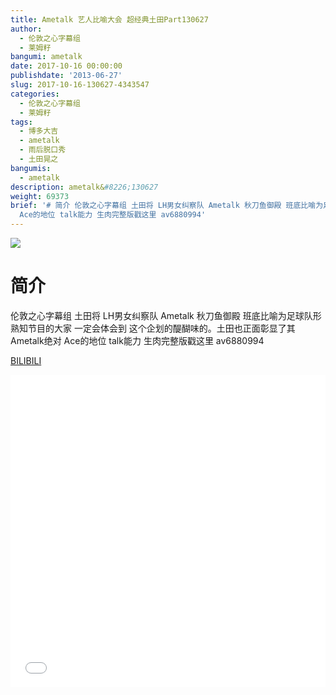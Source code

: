 ```yaml
---
title: Ametalk 艺人比喻大会 超经典土田Part130627
author:
  - 伦敦之心字幕组
  - 莱姆籽
bangumi: ametalk
date: 2017-10-16 00:00:00
publishdate: '2013-06-27'
slug: 2017-10-16-130627-4343547
categories:
  - 伦敦之心字幕组
  - 莱姆籽
tags:
  - 博多大吉
  - ametalk
  - 雨后脱口秀
  - 土田晃之
bangumis:
  - ametalk
description: ametalk&#8226;130627
weight: 69373
brief: '# 简介 伦敦之心字幕组 土田将 LH男女纠察队 Ametalk 秋刀鱼御殿 班底比喻为足球队形 熟知节目的大家 一定会体会到 这个企划的醍醐味的。土田也正面彰显了其Ametalk绝对
  Ace的地位 talk能力 生肉完整版戳这里 av6880994'
---
```


![](https://i.imgur.com/NnOURTo.jpg)

# 简介  
伦敦之心字幕组 土田将 LH男女纠察队 Ametalk 秋刀鱼御殿 班底比喻为足球队形  熟知节目的大家 一定会体会到 这个企划的醍醐味的。土田也正面彰显了其Ametalk绝对 Ace的地位 talk能力
生肉完整版戳这里 av6880994

  [BILIBILI](https://www.bilibili.com/video/av4343547/)


<div class="vcontainer">  <iframe class='video' src="//www.bilibili.com/blackboard/player.html?aid=4343547" width="100%" height="500" frameborder="0" allowfullscreen="allowfullscreen"></iframe></div>
